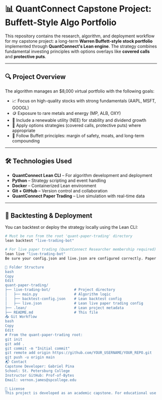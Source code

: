 # 📊 QuantConnect Capstone Project: Buffett-Style Algo Portfolio

This repository contains the research, algorithm, and deployment workflow for my capstone project: 
a long-term **Warren Buffett-style stock portfolio** implemented through **QuantConnect's Lean engine**. 
The strategy combines fundamental investing principles with options overlays like **covered calls** and **protective puts**.

---

## 🔍 Project Overview

The algorithm manages an $8,000 virtual portfolio with the following goals:

- 📈 Focus on high-quality stocks with strong fundamentals (AAPL, MSFT, GOOGL)
- 🪙 Exposure to rare metals and energy (MP, ALB, OXY)
- 🌱 Include a renewable utility (NEE) for stability and dividend growth
- 💼 Apply options strategies (covered calls, protective puts) where appropriate
- 🧠 Follow Buffett principles: margin of safety, moats, and long-term compounding

---

## 🛠 Technologies Used

- **QuantConnect Lean CLI** – For algorithm development and deployment
- **Python** – Strategy scripting and event handling
- **Docker** – Containerized Lean environment
- **Git + GitHub** – Version control and collaboration
- **QuantConnect Paper Trading** – Live simulation with real-time data

---

## 🧪 Backtesting & Deployment

You can backtest or deploy the strategy locally using the Lean CLI:

```bash
# Must be run from the root 'quant-paper-trading' directory
lean backtest "live-trading-bot"

# For live paper trading (QuantConnect Researcher membership required)
lean live "live-trading-bot"
Be sure your config.json and live.json are configured correctly. Paper trading uses QuantConnect's built-in brokerage integration without requiring a paid third-party subscription.

🧾 Folder Structure
bash
Copy
Edit
quant-paper-trading/
├── live-trading-bot/           # Project directory
│   ├── main.py                 # Algorithm logic
│   ├── backtest-config.json    # Lean backtest config
│   ├── live.json               # Lean live paper trading config
├── .lean/                      # Lean project metadata
├── README.md                   # This file
📤 Git Workflow
bash
Copy
Edit
# From the quant-paper-trading root:
git init
git add .
git commit -m "Initial commit"
git remote add origin https://github.com/YOUR_USERNAME/YOUR_REPO.git
git push -u origin main
📬 Contact
Capstone Developer: Gabriel Pina
School: St. Petersburg College
Instructor GitHub: Prof-of-Bytes
Email: vernon.james@spcollege.edu

📘 License
This project is developed as an academic capstone. For educational use only.

